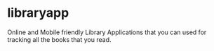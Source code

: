 # libraryapp
Online and Mobile friendly Library Applications that you can used for tracking all the books that you read.
